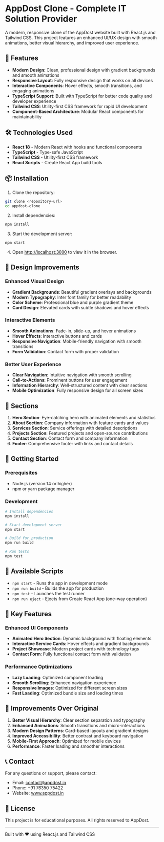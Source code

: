 # AppDost Clone - Complete IT Solution Provider

A modern, responsive clone of the AppDost website built with React.js and Tailwind CSS. This project features an enhanced UI/UX design with smooth animations, better visual hierarchy, and improved user experience.

## 🚀 Features

- **Modern Design**: Clean, professional design with gradient backgrounds and smooth animations
- **Responsive Layout**: Fully responsive design that works on all devices
- **Interactive Components**: Hover effects, smooth transitions, and engaging animations
- **TypeScript Support**: Built with TypeScript for better code quality and developer experience
- **Tailwind CSS**: Utility-first CSS framework for rapid UI development
- **Component-Based Architecture**: Modular React components for maintainability

## 🛠️ Technologies Used

- **React 18** - Modern React with hooks and functional components
- **TypeScript** - Type-safe JavaScript
- **Tailwind CSS** - Utility-first CSS framework
- **React Scripts** - Create React App build tools

## 📦 Installation

1. Clone the repository:
```bash
git clone <repository-url>
cd appdost-clone
```

2. Install dependencies:
```bash
npm install
```

3. Start the development server:
```bash
npm start
```

4. Open [http://localhost:3000](http://localhost:3000) to view it in the browser.

## 🎨 Design Improvements

### Enhanced Visual Design
- **Gradient Backgrounds**: Beautiful gradient overlays and backgrounds
- **Modern Typography**: Inter font family for better readability
- **Color Scheme**: Professional blue and purple gradient theme
- **Card Design**: Elevated cards with subtle shadows and hover effects

### Interactive Elements
- **Smooth Animations**: Fade-in, slide-up, and hover animations
- **Hover Effects**: Interactive buttons and cards
- **Responsive Navigation**: Mobile-friendly navigation with smooth transitions
- **Form Validation**: Contact form with proper validation

### Better User Experience
- **Clear Navigation**: Intuitive navigation with smooth scrolling
- **Call-to-Actions**: Prominent buttons for user engagement
- **Information Hierarchy**: Well-structured content with clear sections
- **Mobile Optimization**: Fully responsive design for all screen sizes

## 📱 Sections

1. **Hero Section**: Eye-catching hero with animated elements and statistics
2. **About Section**: Company information with feature cards and values
3. **Services Section**: Service offerings with detailed descriptions
4. **Projects Section**: Featured projects and open-source contributions
5. **Contact Section**: Contact form and company information
6. **Footer**: Comprehensive footer with links and contact details

## 🚀 Getting Started

### Prerequisites
- Node.js (version 14 or higher)
- npm or yarn package manager

### Development
```bash
# Install dependencies
npm install

# Start development server
npm start

# Build for production
npm run build

# Run tests
npm test
```

## 📄 Available Scripts

- `npm start` - Runs the app in development mode
- `npm run build` - Builds the app for production
- `npm test` - Launches the test runner
- `npm run eject` - Ejects from Create React App (one-way operation)

## 🎯 Key Features

### Enhanced UI Components
- **Animated Hero Section**: Dynamic background with floating elements
- **Interactive Service Cards**: Hover effects and gradient backgrounds
- **Project Showcase**: Modern project cards with technology tags
- **Contact Form**: Fully functional contact form with validation

### Performance Optimizations
- **Lazy Loading**: Optimized component loading
- **Smooth Scrolling**: Enhanced navigation experience
- **Responsive Images**: Optimized for different screen sizes
- **Fast Loading**: Optimized bundle size and loading times

## 🌟 Improvements Over Original

1. **Better Visual Hierarchy**: Clear section separation and typography
2. **Enhanced Animations**: Smooth transitions and micro-interactions
3. **Modern Design Patterns**: Card-based layouts and gradient designs
4. **Improved Accessibility**: Better contrast and keyboard navigation
5. **Mobile-First Approach**: Optimized for mobile devices
6. **Performance**: Faster loading and smoother interactions

## 📞 Contact

For any questions or support, please contact:
- Email: contact@appdost.in
- Phone: +91 76350 75422
- Website: www.appdost.in

## 📄 License

This project is for educational purposes. All rights reserved to AppDost.

---

Built with ❤️ using React.js and Tailwind CSS